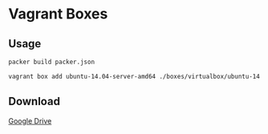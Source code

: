 Vagrant Boxes
=============

Usage
-------------

```sh
packer build packer.json

vagrant box add ubuntu-14.04-server-amd64 ./boxes/virtualbox/ubuntu-14.04-server-amd64.box
```

Download
-------------

[Google Drive](https://googledrive.com/host/0B6dgb1NG97heZDBnRzlVWWRKOE0)